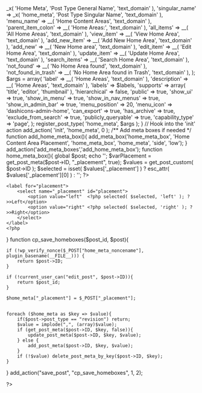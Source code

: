 <?php

function home_meta() {

    $labels = array(
        'name'                => _x( 'Home Meta', 'Post Type General Name', 'text_domain' ),
        'singular_name'       => _x( 'home_meta', 'Post Type Singular Name', 'text_domain' ),
        'menu_name'           => __( 'Home Content Areas', 'text_domain' ),
        'parent_item_colon'   => __( 'Home Areas:', 'text_domain' ),
        'all_items'           => __( 'All Home Areas', 'text_domain' ),
        'view_item'           => __( 'View Home Area', 'text_domain' ),
        'add_new_item'        => __( 'Add New Home Area', 'text_domain' ),
        'add_new'             => __( 'New Home area', 'text_domain' ),
        'edit_item'           => __( 'Edit Home Area', 'text_domain' ),
        'update_item'         => __( 'Update Home Area', 'text_domain' ),
        'search_items'        => __( 'Search Home Area', 'text_domain' ),
        'not_found'           => __( 'No Home Area found', 'text_domain' ),
        'not_found_in_trash'  => __( 'No Home Area found in Trash', 'text_domain' ),
    );
    $args = array(
        'label'               => __( 'Home Areas', 'text_domain' ),
        'description'         => __( 'Home Areas', 'text_domain' ),
        'labels'              => $labels,
        'supports'            => array( 'title', 'editor', 'thumbnail' ),
        'hierarchical'        => false,
        'public'              => true,
        'show_ui'             => true,
        'show_in_menu'        => true,
        'show_in_nav_menus'   => true,
        'show_in_admin_bar'   => true,
        'menu_position'       => 20,
        'menu_icon'           => 'dashicons-admin-home',
        'can_export'          => true,
        'has_archive'         => true,
        'exclude_from_search' => true,
        'publicly_queryable'  => true,
        'capability_type'     => 'page',
    );
    register_post_type( 'home_meta', $args );

}

// Hook into the 'init' action
add_action( 'init', 'home_meta', 0 );

/** Add meta boxes if needed */

function add_home_meta_box(){
    add_meta_box('home_meta_box', 'Home Content Area Placement', 'home_meta_box', 'home_meta', 'side', 'low');
} add_action('add_meta_boxes','add_home_meta_box');

function home_meta_box(){
    global $post;
    echo '<input type="hidden" name="home_meta_noncename" id="home_meta_noncename" value="' . wp_create_nonce(plugin_basename(__FILE__)) . '" />';

    $varPlacement = get_post_meta($post->ID, "_placement", true);
    $values = get_post_custom( $post->ID );
    $selected = isset( $values['_placement'] ) ? esc_attr( $values['_placement'][0] ) : '';


    ?>

    <label for="placement">
        <select name="_placement" id="placement">
            <option value="left"  <?php selected( $selected, 'left' ); ?>>Left</option>
            <option value="right" <?php selected( $selected, 'right' ); ?>>Right</option>
        </select>
    </label>
    <?php
}
function cp_save_homeboxes($post_id, $post){

    if (!wp_verify_nonce($_POST["home_meta_noncename"], plugin_basename(__FILE__))) {
        return $post->ID;
    }

    if (!current_user_can("edit_post", $post->ID)){
        return $post_id;
    }

    $home_meta["_placement"] = $_POST["_placement"];


    foreach ($home_meta as $key => $value){
        if($post->post_type == "revision") return;
        $value = implode(",", (array)$value);
        if (get_post_meta($post->ID, $key, false)){
            update_post_meta($post->ID, $key, $value);
        } else {
            add_post_meta($post->ID, $key, $value);
        }
        if (!$value) delete_post_meta_by_key($post->ID, $key);
    }

}
add_action("save_post", "cp_save_homeboxes", 1, 2);

?>